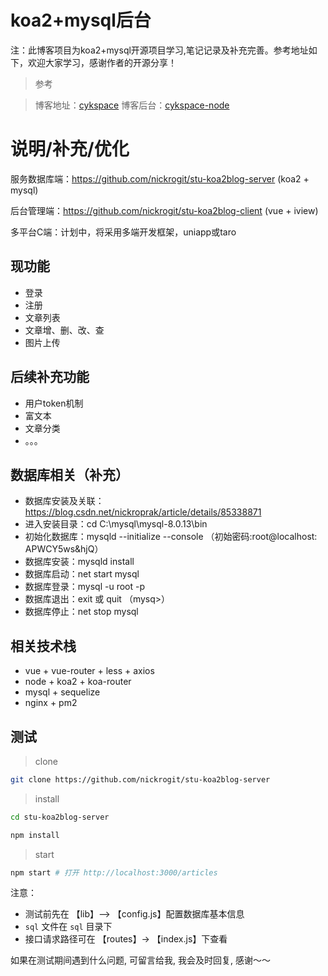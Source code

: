 # koa2+mysql后台

注：此博客项目为koa2+mysql开源项目学习,笔记记录及补充完善。参考地址如下，欢迎大家学习，感谢作者的开源分享！

> 参考

> 博客地址：[cykspace](https://github.com/chenyinkai/cykspace)
> 博客后台：[cykspace-node](https://github.com/chenyinkai/cykspace-node)

# 说明/补充/优化
服务数据库端：https://github.com/nickrogit/stu-koa2blog-server (koa2 + mysql)

后台管理端：https://github.com/nickrogit/stu-koa2blog-client (vue + iview)

多平台C端：计划中，将采用多端开发框架，uniapp或taro
## 现功能
+ 登录
+ 注册
+ 文章列表
+ 文章增、删、改、查
+ 图片上传
## 后续补充功能
+ 用户token机制
+ 富文本
+ 文章分类
+ 。。。

## 数据库相关（补充）

+ 数据库安装及关联：https://blog.csdn.net/nickroprak/article/details/85338871
+ 进入安装目录：cd C:\mysql\mysql-8.0.13\bin
+ 初始化数据库：mysqld --initialize --console （初始密码:root@localhost: APWCY5ws&hjQ）
+ 数据库安装：mysqld install
+ 数据库启动：net start mysql
+ 数据库登录：mysql -u root -p
+ 数据库退出：exit 或 quit （mysq>）
+ 数据库停止：net stop mysql

## 相关技术栈

+ vue + vue-router + less + axios
+ node + koa2 + koa-router
+ mysql + sequelize
+ nginx + pm2

## 测试

> clone

```bash
git clone https://github.com/nickrogit/stu-koa2blog-server
```

> install

```bash
cd stu-koa2blog-server

npm install
```

> start

```bash
npm start # 打开 http://localhost:3000/articles
```

注意：

+ 测试前先在 【lib】—> 【config.js】配置数据库基本信息
+ `sql` 文件在 `sql` 目录下
+ 接口请求路径可在 【routes】-> 【index.js】下查看

如果在测试期间遇到什么问题, 可留言给我, 我会及时回复, 感谢～～


